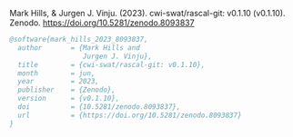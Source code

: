 Mark Hills, & Jurgen J. Vinju. (2023). cwi-swat/rascal-git: v0.1.10 (v0.1.10). Zenodo. https://doi.org/10.5281/zenodo.8093837

```bibtex
@software{mark_hills_2023_8093837,
  author       = {Mark Hills and
                  Jurgen J. Vinju},
  title        = {cwi-swat/rascal-git: v0.1.10},
  month        = jun,
  year         = 2023,
  publisher    = {Zenodo},
  version      = {v0.1.10},
  doi          = {10.5281/zenodo.8093837},
  url          = {https://doi.org/10.5281/zenodo.8093837}
}
```
